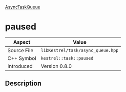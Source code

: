 [AsyncTaskQueue](index.md)
# paused
| Aspect | Value |
| --- | --- |
| Source File | `libKestrel/task/async_queue.hpp` |
| C++ Symbol | `kestrel::task::paused` |
| Introduced | Version 0.8.0 |
## Description
